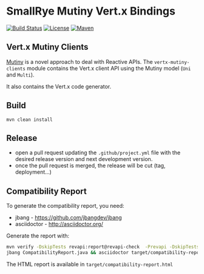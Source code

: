 # SmallRye Mutiny Vert.x Bindings

[![Build Status](https://github.com/smallrye/smallrye-mutiny-vertx-bindings/workflows/SmallRye%20Build/badge.svg?branch=main)](https://github.com/smallrye/smallrye-mutiny-vertx-bindings/actions?query=workflow%3A%22SmallRye+Build%22)
[![License](https://img.shields.io/github/license/smallrye/smallrye-fault-tolerance.svg)](http://www.apache.org/licenses/LICENSE-2.0)
[![Maven](https://img.shields.io/maven-central/v/io.smallrye.reactive/smallrye-mutiny-vertx-bindings-projects?color=green)]()

## Vert.x Mutiny Clients

[Mutiny](https://smallrye.io/smallrye-mutiny) is a novel approach to deal with Reactive APIs.
The `vertx-mutiny-clients` module contains the Vert.x client API using the Mutiny model (`Uni` and `Multi`).

It also contains the Vert.x code generator.

## Build

`mvn clean install`

## Release

- open a pull request updating the `.github/project.yml` file with the desired release version and next development version.
- once the pull request is merged, the release will be cut (tag, deployment...)

## Compatibility Report

To generate the compatibility report, you need:

* jbang - https://github.com/jbangdev/jbang
* asciidoctor - http://asciidoctor.org/

Generate the report with:

```bash
mvn verify -DskipTests revapi:report@revapi-check  -Prevapi -DskipTests -Dmaven.javadoc.skip=true -pl \!vertx-mutiny-clients-bom -pl \!vertx-mutiny-clients/vertx-mutiny-sql-client
jbang CompatibilityReport.java && asciidoctor target/compatibility-report.adoc
``` 

The HTML report is available in `target/compatibility-report.html`

